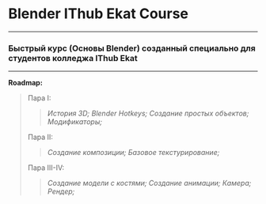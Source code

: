# Blender IThub Ekat Course
---
### Быстрый курс (Основы Blender) созданный специально для студентов колледжа IThub Ekat
---
**Roadmap:**
> Пара I:
>> *История 3D;*
>> *Blender Hotkeys;*
>> *Создание простых объектов;*
>> *Модификаторы;*
>
> Пара II:
>> *Создание композиции;*
>> *Базовое текстурирование;*
>
> Пара III-IV:
>> *Создание модели с костями;*
>> *Создание анимации;*
>> *Камера;*
>> *Рендер;*